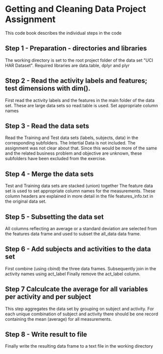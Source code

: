 # Getting and Cleaning Data Project Assignment

This code book describes the individual steps in the code

## Step 1 - Preparation - directories and libraries
The working directory is set to the root project folder of the data set "UCI HAR Dataset".
Required libraries are data.table, dplyr and plyr

## Step 2 - Read the activity labels and features; test dimensions with dim().
First read the activity labels and the features in the main folder of the data set.
These are large data sets so read.table is used.
Set appropriate column names

## Step 3 - Read the data sets
Read the Training and Test data sets (labels, subjects, data) in the corresponding subfolders. The Intertial Data is not included. The assignment was not clear about that. Since this would be more of the same and the related business problem and objective are unknown, these subfolders have been excluded from the exercise. 

## Step 4 - Merge the data sets
Test and Training data sets are stacked (union) together
The feature data set is used to set appropriate column names for the measurements.
These column headers are explained in more detail in the file features_info.txt in the original data set.

## Step 5 - Subsetting the data set
All columns reflecting an average or a standard deviation are selected from the features data frame and used to subset the all_data data frame.

## Step 6 - Add subjects and activities to the data set
First combine (using cbind) the three data frames.
Subsequently join in the activity names using act_label
Finally remove the act_label column.

## Step 7 Calculcate the average for all variables per activity and per subject
This step aggregates the data set by grouping on subject and activity. For each unique combination of subject and activity there should be one record containing the mean (average) for all measurements.

## Step 8 - Write result to file
Finally write the resulting data frame to a text file in the working directory
